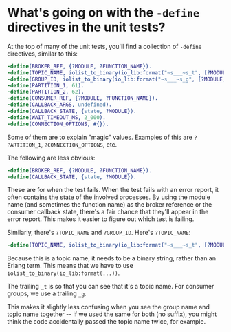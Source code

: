# What's going on with the `-define` directives in the unit tests?

At the top of many of the unit tests, you'll find a collection of `-define` directives, similar to this:

```erlang
-define(BROKER_REF, {?MODULE, ?FUNCTION_NAME}).
-define(TOPIC_NAME, iolist_to_binary(io_lib:format("~s___~s_t", [?MODULE, ?FUNCTION_NAME]))).
-define(GROUP_ID, iolist_to_binary(io_lib:format("~s___~s_g", [?MODULE, ?FUNCTION_NAME]))).
-define(PARTITION_1, 61).
-define(PARTITION_2, 62).
-define(CONSUMER_REF, {?MODULE, ?FUNCTION_NAME}).
-define(CALLBACK_ARGS, undefined).
-define(CALLBACK_STATE, {state, ?MODULE}).
-define(WAIT_TIMEOUT_MS, 2_000).
-define(CONNECTION_OPTIONS, #{}).
```

Some of them are to explain "magic" values. Examples of this are `?PARTITION_1`, `?CONNECTION_OPTIONS`, etc.

The following are less obvious:

```erlang
-define(BROKER_REF, {?MODULE, ?FUNCTION_NAME}).
-define(CALLBACK_STATE, {state, ?MODULE}).
```

These are for when the test fails. When the test fails with an error report, it often contains the state of the involved
processes. By using the module name (and sometimes the function name) as the broker reference or the consumer callback
state, there's a fair chance that they'll appear in the error report. This makes it easier to figure out which test is
failing.

Similarly, there's `?TOPIC_NAME` and `?GROUP_ID`. Here's `?TOPIC_NAME`:

```erlang
-define(TOPIC_NAME, iolist_to_binary(io_lib:format("~s___~s_t", [?MODULE, ?FUNCTION_NAME]))).
```

Because this is a topic name, it needs to be a binary string, rather than an Erlang term. This means that we have to use
`iolist_to_binary(io_lib:format(...))`.

The trailing `_t` is so that you can see that it's a topic name. For consumer groups, we use a trailing `_g`.

This makes it slightly less confusing when you see the group name and topic name together -- if we used the same for
both (no suffix), you might think the code accidentally passed the topic name twice, for example.
